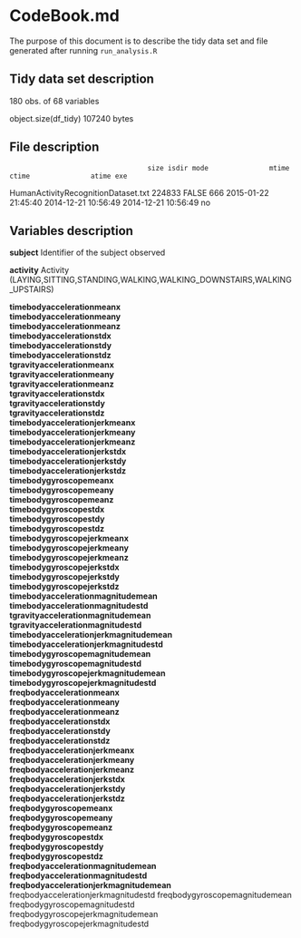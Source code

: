 # CodeBook.md

The purpose of this document is to describe the tidy data set and file generated after running `run_analysis.R`

## Tidy data set description

180 obs. of  68 variables

object.size(df_tidy)
107240 bytes

## File description

                                      size isdir mode               mtime               ctime               atime exe
HumanActivityRecognitionDataset.txt 224833 FALSE  666 2015-01-22 21:45:40 2014-12-21 10:56:49 2014-12-21 10:56:49  no

## Variables description

**subject**                              Identifier of the subject observed

**activity**                             Activity (LAYING,SITTING,STANDING,WALKING,WALKING_DOWNSTAIRS,WALKING_UPSTAIRS)

**timebodyaccelerationmeanx**            
**timebodyaccelerationmeany**            
**timebodyaccelerationmeanz**            
**timebodyaccelerationstdx**             
**timebodyaccelerationstdy**             
**timebodyaccelerationstdz**             
**tgravityaccelerationmeanx**            
**tgravityaccelerationmeany**            
**tgravityaccelerationmeanz**            
**tgravityaccelerationstdx**             
**tgravityaccelerationstdy**             
**tgravityaccelerationstdz**             
**timebodyaccelerationjerkmeanx**        
**timebodyaccelerationjerkmeany**        
**timebodyaccelerationjerkmeanz**        
**timebodyaccelerationjerkstdx**         
**timebodyaccelerationjerkstdy**         
**timebodyaccelerationjerkstdz**         
**timebodygyroscopemeanx**               
**timebodygyroscopemeany**               
**timebodygyroscopemeanz**               
**timebodygyroscopestdx**                
**timebodygyroscopestdy**                
**timebodygyroscopestdz**                
**timebodygyroscopejerkmeanx**          
**timebodygyroscopejerkmeany**           
**timebodygyroscopejerkmeanz**           
**timebodygyroscopejerkstdx**            
**timebodygyroscopejerkstdy**            
**timebodygyroscopejerkstdz**            
**timebodyaccelerationmagnitudemean**    
**timebodyaccelerationmagnitudestd**     
**tgravityaccelerationmagnitudemean**    
**tgravityaccelerationmagnitudestd**    
**timebodyaccelerationjerkmagnitudemean**
**timebodyaccelerationjerkmagnitudestd** 
**timebodygyroscopemagnitudemean**       
**timebodygyroscopemagnitudestd**        
**timebodygyroscopejerkmagnitudemean**   
**timebodygyroscopejerkmagnitudestd**    
**freqbodyaccelerationmeanx**            
**freqbodyaccelerationmeany**            
**freqbodyaccelerationmeanz**            
**freqbodyaccelerationstdx**             
**freqbodyaccelerationstdy**             
**freqbodyaccelerationstdz**             
**freqbodyaccelerationjerkmeanx**        
**freqbodyaccelerationjerkmeany**        
**freqbodyaccelerationjerkmeanz**        
**freqbodyaccelerationjerkstdx**        
**freqbodyaccelerationjerkstdy**         
**freqbodyaccelerationjerkstdz**         
**freqbodygyroscopemeanx**               
**freqbodygyroscopemeany**               
**freqbodygyroscopemeanz**               
**freqbodygyroscopestdx**                
**freqbodygyroscopestdy**                
**freqbodygyroscopestdz**                
**freqbodyaccelerationmagnitudemean**    
**freqbodyaccelerationmagnitudestd**     
**freqbodyaccelerationjerkmagnitudemean**
freqbodyaccelerationjerkmagnitudestd 
freqbodygyroscopemagnitudemean       
freqbodygyroscopemagnitudestd        
freqbodygyroscopejerkmagnitudemean   
freqbodygyroscopejerkmagnitudestd    

